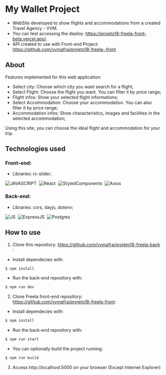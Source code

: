 # My Wallet Project

- WebSite developed to show flights and accommodations from a created Travel Agency - VVM.
- You can test accessing the deploy: https://projeto18-freela-front-beta.vercel.app/.
- API created to use with Front-end Project: https://github.com/vvmafra/projeto18-freela-.front

## About
Features implemented for this web application:
- Select city: Choose which city you want search for a flight;
- Select Flight: Choose the flight you want. You can filter it by price range;
- Flight infos: Show your selected flight informations;
- Select Accommodation: Choose your accommodation. You can also filter it by price range;
- Accommodation infos: Show characteristics, images and facilities in the selected accommodation;

Using this site, you can choose the ideal flight and accommodation for your trip.

## Technologies used

### Front-end:
- Libraries: rc-slider;


![JAVASCRIPT](https://img.shields.io/badge/JavaScript-F7DF1E?style=for-the-badge&logo=javascript&logoColor=black)&nbsp;
![React](https://img.shields.io/badge/React-20232A?style=for-the-badge&logo=react&logoColor=61DAFB)&nbsp;
![StyledComponents]( https://img.shields.io/badge/styled--components-DB7093?style=for-the-badge&logo=styled-components&logoColor=white)&nbsp;
![Axios](https://img.shields.io/badge/axios-671ddf?&style=for-the-badge&logo=axios&logoColor=white)&nbsp;


### Back-end:
- Libraries: cors, dayjs, dotenv;

![JS](https://img.shields.io/badge/JavaScript-323330?style=for-the-badge&logo=javascript&logoColor=F7DF1E)&nbsp;
![ExpressJS](https://img.shields.io/badge/Express%20js-000000?style=for-the-badge&logo=express&logoColor=white)&nbsp;
![Postgres](https://img.shields.io/badge/PostgreSQL-316192?style=for-the-badge&logo=postgresql&logoColor=white)&nbsp;

## How to use

1. Clone this repository: https://github.com/vvmafra/projeto18-freela-back :
- Install dependecies with: 
```bash
$ npm install
```

- Run the back-end repository with:
```bash
$ npm run dev
```

2. Clone Freela front-end repository: https://github.com/vvmafra/projeto18-freela-front:
- Install dependecies with:
```bash
$ npm install
```
  
- Run the back-end repository with:
```bash
$ npm run start
```

- You can optionally build the project running:
```bash
$ npm run build
```
  
3. Access http://localhost:5000 on your browser (Except Internet Explorer)
